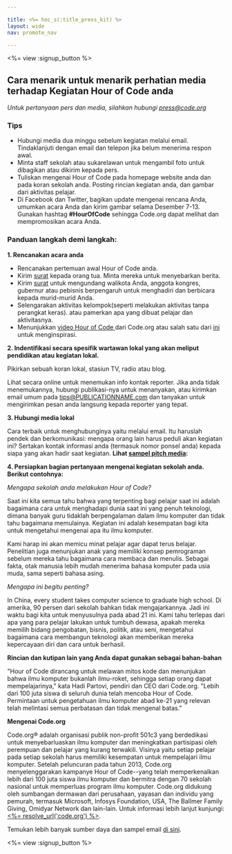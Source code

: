 ```yaml
---

title: <%= hoc_s(:title_press_kit) %>
layout: wide
nav: promote_nav

---
```


<%= view :signup_button %>

## Cara menarik untuk menarik perhatian media terhadap Kegiatan Hour of Code anda

*Untuk pertanyaan pers dan media, silahkan hubungi <press@code.org>*

### Tips

  * Hubungi media dua minggu sebelum kegiatan melalui email. Tindaklanjuti dengan email dan telepon jika belum menerima respon awal.
  * Minta staff sekolah atau sukarelawan untuk mengambil foto untuk dibagikan atau dikirim kepada pers.
  * Tuliskan mengenai Hour of Code pada homepage website anda dan pada koran sekolah anda. Posting rincian kegiatan anda, dan gambar dari aktivitas pelajar.
  * Di Facebook dan Twitter, bagikan update mengenai rencana Anda, umumkan acara Anda dan kirim gambar selama Desember 7-13. Gunakan hashtag **#HourOfCode** sehingga Code.org dapat melihat dan mempromosikan acara Anda.

### Panduan langkah demi langkah:

**1. Rencanakan acara anda**

  * Rencanakan pertemuan awal Hour of Code anda.
  * Kirim [surat](<%= resolve_url('/promote/resources#sample-emails') %>) kepada orang tua. Minta mereka untuk menyebarkan berita.
  * Kirim [surat](<%= resolve_url('/promote/resources#sample-emails') %>) untuk mengundang walikota Anda, anggota kongres, gubernur atau pebisnis berpengaruh untuk menghadiri dan berbicara kepada murid-murid Anda.
  * Selengarakan aktivitas kelompok(seperti melakukan aktivitas tanpa perangkat keras). atau pamerkan apa yang dibuat pelajar dan aktivitasnya.
  * Menunjukkan [video Hour of Code ](<%= resolve_url('/') %>)dari Code.org atau salah satu dari [ini](<%= resolve_url('/promote/resources#videos') %>) untuk menginspirasi.

**2. Indentifikasi secara spesifik wartawan lokal yang akan meliput pendidikan atau kegiatan lokal.**

Pikirkan sebuah koran lokal, stasiun TV, radio atau blog.

Lihat secara online untuk menemukan info kontak reporter. Jika anda tidak menemukannya, hubungi publikasi-nya untuk menanyakan, atau kirimkan email umum pada tips@PUBLICATIONNAME.com dan tanyakan untuk mengirimkan pesan anda langsung kepada reporter yang tepat.

**3. Hubungi media lokal**

Cara terbaik untuk menghubunginya yaitu melalui email. Itu haruslah pendek dan berkomunikasi: mengapa orang lain harus peduli akan kegiatan ini? Sertakan kontak informasi anda (termasuk nomor ponsel anda) kepada siapa yang akan hadir saat kegiatan. **Lihat [sampel pitch media](<%= resolve_url('/promote/resources#sample-emails') %>):**

**4. Persiapkan bagian pertanyaan mengenai kegiatan sekolah anda. Berikut contohnya:**

*Mengapa sekolah anda melakukan Hour of Code?*

Saat ini kita semua tahu bahwa yang terpenting bagi pelajar saat ini adalah bagaimana cara untuk menghadapi dunia saat ini yang penuh teknologi, dimana banyak guru tidaklah berpengalaman dalam ilmu komputer dan tidak tahu bagaimana memulainya. Kegiatan ini adalah kesempatan bagi kita untuk mengetahui mengenai apa itu ilmu komputer.

Kami harap ini akan memicu minat pelajar agar dapat terus belajar. Penelitian juga menunjukan anak yang memiliki konsep pemrograman sebelum mereka tahu bagaimana cara membaca dan menulis. Sebagai fakta, otak manusia lebih mudah menerima bahasa komputer pada usia muda, sama seperti bahasa asing.

*Mengapa ini begitu penting?*

In China, every student takes computer science to graduate high school. Di amerika, 90 persen dari sekolah bahkan tidak mengajarkannya. Jadi ini waktu bagi kita untuk menyusulnya pada abad 21 ini. Kami tahu terlepas dari apa yang para pelajar lakukan untuk tumbuh dewasa, apakah mereka memilih bidang pengobatan, bisnis, politik, atau seni, mengetahui bagaimana cara membangun teknologi akan memberikan mereka kepercayaan diri dan cara untuk berhasil.

**Rincian dan kutipan lain yang Anda dapat gunakan sebagai bahan-bahan**

"Hour of Code dirancang untuk melawan mitos kode dan menunjukan bahwa ilmu komputer bukanlah ilmu-roket, sehingga setiap orang dapat mempelajarinya," kata Hadi Partovi, pendiri dan CEO dari Code.org. "Lebih dari 100 juta siswa di seluruh dunia telah mencoba Hour of Code. Permintaan untuk pengetahuan ilmu komputer abad ke-21 yang relevan telah melintasi semua perbatasan dan tidak mengenal batas."

**Mengenai Code.org**

Code.org® adalah organisasi publik non-profit 501c3 yang berdedikasi untuk menyebarluaskan ilmu komputer dan meningkatkan partisipasi oleh perempuan dan pelajar yang kurang terwakili. Visinya yaitu setiap pelajar pada setiap sekolah harus memiliki kesempatan untuk mempelajari ilmu komputer. Setelah peluncuran pada tahun 2013, Code.org menyelenggarakan kampanye Hour of Code--yang telah memperkenalkan lebih dari 100 juta siswa ilmu komputer dan bermitra dengan 70 sekolah nasional untuk memperluas program ilmu komputer. Code.org didukung oleh sumbangan dermawan dari perusahaan, yayasan dan individu yang pemurah, termasuk Microsoft, Infosys Foundation, USA, The Ballmer Family Giving, Omidyar Network dan lain-lain. Untuk informasi lebih lanjut kunjungi: [<%= resolve_url('code.org') %>](<%= resolve_url('https://code.org') %>).

  
Temukan lebih banyak sumber daya dan sampel email [di sini](<%= resolve_url('/promote') %>).

<%= view :signup_button %>